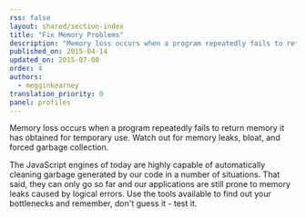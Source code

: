 ```yaml
---
rss: false
layout: shared/section-index
title: "Fix Memory Problems"
description: "Memory loss occurs when a program repeatedly fails to return memory it has obtained for temporary use. Watch out for memory leaks, bloat, and forced garbage collection."
published_on: 2015-04-14
updated_on: 2015-07-08
order: 4
authors:
  - megginkearney
translation_priority: 0
panel: profiles
---
```


<p class="intro">
  Memory loss occurs when a program repeatedly fails to return memory it has obtained for temporary use. Watch out for memory leaks, bloat, and forced garbage collection.
</p>

The JavaScript engines of today are highly capable of automatically cleaning garbage
generated by our code in a number of situations.
That said, they can only go so far and
our applications are still prone to memory leaks caused by logical errors.
Use the tools available to find out your bottlenecks and remember, don't guess it - test it.
